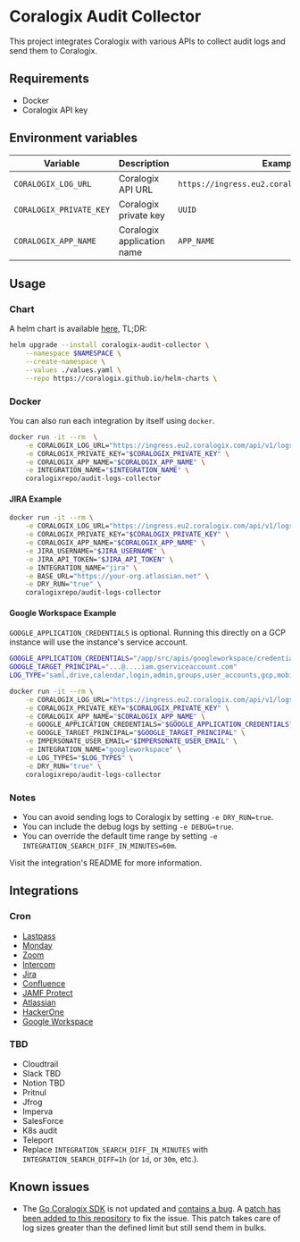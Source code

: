 # Coralogix Audit Collector

This project integrates Coralogix with various APIs to collect audit logs and send them to Coralogix.

## Requirements

- Docker
- Coralogix API key

## Environment variables

| Variable | Description | Example                                         |
|----------|-------------|-------------------------------------------------|
| `CORALOGIX_LOG_URL` | Coralogix API URL | `https://ingress.eu2.coralogix.com/api/v1/logs` |
| `CORALOGIX_PRIVATE_KEY` | Coralogix private key | `UUID`                                          |
| `CORALOGIX_APP_NAME` | Coralogix application name | `APP_NAME`                                      |

## Usage

### Chart

A helm chart is available [here](./chart/README.md), TL;DR:

```bash
helm upgrade --install coralogix-audit-collector \
    --namespace $NAMESPACE \
    --create-namespace \
    --values ./values.yaml \
    --repo https://coralogix.github.io/helm-charts \
```

### Docker

You can also run each integration by itself using `docker`. 

```bash
docker run -it --rm  \
    -e CORALOGIX_LOG_URL="https://ingress.eu2.coralogix.com/api/v1/logs" \
    -e CORALOGIX_PRIVATE_KEY="$CORALOGIX_PRIVATE_KEY" \
    -e CORALOGIX_APP_NAME="$CORALOGIX_APP_NAME" \
    -e INTEGRATION_NAME="$INTEGRATION_NAME" \
    coralogixrepo/audit-logs-collector
```

#### JIRA Example

```bash
docker run -it --rm \
    -e CORALOGIX_LOG_URL="https://ingress.eu2.coralogix.com/api/v1/logs" \
    -e CORALOGIX_PRIVATE_KEY="$CORALOGIX_PRIVATE_KEY" \
    -e CORALOGIX_APP_NAME="$CORALOGIX_APP_NAME" \
    -e JIRA_USERNAME="$JIRA_USERNAME" \
    -e JIRA_API_TOKEN="$JIRA_API_TOKEN" \
    -e INTEGRATION_NAME="jira" \
    -e BASE_URL="https://your-org.atlassian.net" \
    -e DRY_RUN="true" \
    coralogixrepo/audit-logs-collector
```

#### Google Workspace Example

`GOOGLE_APPLICATION_CREDENTIALS` is optional. Running this directly on a GCP instance will use the instance's service account.

```bash
GOOGLE_APPLICATION_CREDENTIALS="/app/src/apis/googleworkspace/credentials.json"
GOOGLE_TARGET_PRINCIPAL="...@....iam.gserviceaccount.com"
LOG_TYPE="saml,drive,calendar,login,admin,groups,user_accounts,gcp,mobile"

docker run -it --rm \
    -e CORALOGIX_LOG_URL="https://ingress.eu2.coralogix.com/api/v1/logs" \
    -e CORALOGIX_PRIVATE_KEY="$CORALOGIX_PRIVATE_KEY" \
    -e CORALOGIX_APP_NAME="$CORALOGIX_APP_NAME" \
    -e GOOGLE_APPLICATION_CREDENTIALS="$GOOGLE_APPLICATION_CREDENTIALS" \
    -e GOOGLE_TARGET_PRINCIPAL="$GOOGLE_TARGET_PRINCIPAL" \
    -e IMPERSONATE_USER_EMAIL="$IMPERSONATE_USER_EMAIL" \
    -e INTEGRATION_NAME="googleworkspace" \
    -e LOG_TYPES="$LOG_TYPES" \
    -e DRY_RUN="true" \
    coralogixrepo/audit-logs-collector
```

### Notes

* You can avoid sending logs to Coralogix by setting `-e DRY_RUN=true`.
* You can include the debug logs by setting `-e DEBUG=true`.
* You can override the default time range by setting `-e INTEGRATION_SEARCH_DIFF_IN_MINUTES=60m`.

Visit the integration's README for more information.

## Integrations

### Cron

- [Lastpass](src/apis/lastpass/README.md)
- [Monday](src/apis/monday/README.md)
- [Zoom](src/apis/zoom/README.md)
- [Intercom](src/apis/intercom/README.md)
- [Jira](src/apis/jira/README.md)
- [Confluence](src/apis/confluence/README.md)
- [JAMF Protect](src/apis/jamfprotect/README.md)
- [Atlassian](src/apis/atlassian/README.md)
- [HackerOne](src/apis/hackerone/README.md)
- [Google Workspace](src/apis/googleworkspace/README.md)

### TBD

- Cloudtrail
- Slack TBD
- Notion TBD
- Pritnul
- Jfrog
- Imperva
- SalesForce
- K8s audit
- Teleport
- Replace `INTEGRATION_SEARCH_DIFF_IN_MINUTES` with `INTEGRATION_SEARCH_DIFF=1h` (or `1d`, or `30m`, etc.).

## Known issues

- The [Go Coralogix SDK](https://github.com/coralogix/go-coralogix-sdk) is not updated and [contains a bug](https://github.com/coralogix/go-coralogix-sdk/blob/v1.0.3/manager.go#L111-L117). A [patch has been added to this repository](./src/coralogix/coralogix_test.go) to fix the issue. This patch takes care of log sizes greater than the defined limit but still send them in bulks.
